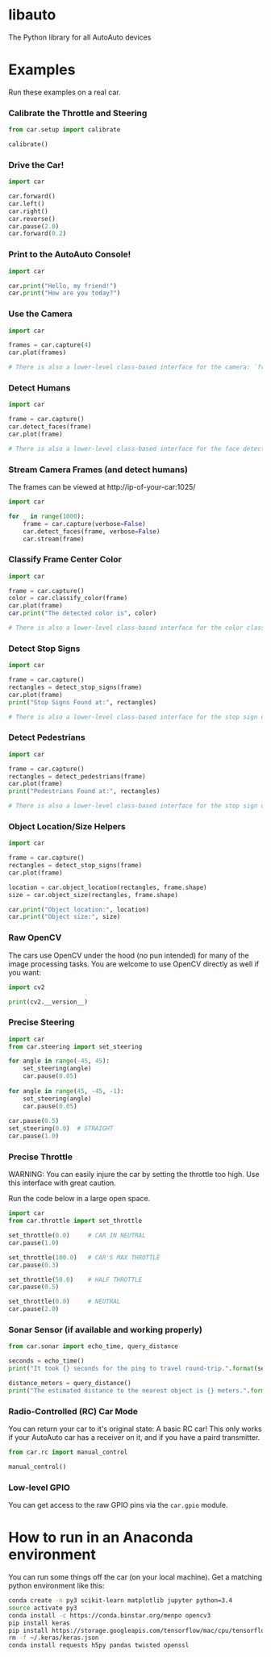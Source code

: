 # libauto

The Python library for all AutoAuto devices

# Examples

Run these examples on a real car.

### Calibrate the Throttle and Steering

```python
from car.setup import calibrate

calibrate()
```

### Drive the Car!

```python
import car

car.forward()
car.left()
car.right()
car.reverse()
car.pause(2.0)
car.forward(0.2)
```

### Print to the AutoAuto Console!

```python
import car

car.print("Hello, my friend!")
car.print("How are you today?")
```

### Use the Camera

```python
import car

frames = car.capture(4)
car.plot(frames)

# There is also a lower-level class-based interface for the camera: `from car.camera import CameraRGB`
```

### Detect Humans

```python
import car

frame = car.capture()
car.detect_faces(frame)
car.plot(frame)

# There is also a lower-level class-based interface for the face detector: `from car.models import FaceDetector`
```

### Stream Camera Frames (and detect humans)

The frames can be viewed at http://ip-of-your-car:1025/

```python
import car

for _ in range(1000):
    frame = car.capture(verbose=False)
    car.detect_faces(frame, verbose=False)
    car.stream(frame)
```

### Classify Frame Center Color

```python
import car

frame = car.capture()
color = car.classify_color(frame)
car.plot(frame)
car.print("The detected color is", color)

# There is also a lower-level class-based interface for the color classifier: `from car.models import ColorClassifier`
```

### Detect Stop Signs

```python
import car

frame = car.capture()
rectangles = detect_stop_signs(frame)
car.plot(frame)
print("Stop Signs Found at:", rectangles)

# There is also a lower-level class-based interface for the stop sign detector: `from car.models import StopSignDetector`
```

### Detect Pedestrians

```python
import car

frame = car.capture()
rectangles = detect_pedestrians(frame)
car.plot(frame)
print("Pedestrians Found at:", rectangles)

# There is also a lower-level class-based interface for the stop sign detector: `from car.models import PedestrianDetector`
```

### Object Location/Size Helpers

```python
import car

frame = car.capture()
rectangles = detect_stop_signs(frame)
car.plot(frame)

location = car.object_location(rectangles, frame.shape)
size = car.object_size(rectangles, frame.shape)

car.print("Object location:", location)
car.print("Object size:", size)
```

### Raw OpenCV

The cars use OpenCV under the hood (no pun intended) for many of the image processing tasks. You are welcome to use OpenCV directly as well if you want:

```python
import cv2

print(cv2.__version__)
```

### Precise Steering

```python
import car
from car.steering import set_steering

for angle in range(-45, 45):
    set_steering(angle)
    car.pause(0.05)
    
for angle in range(45, -45, -1):
    set_steering(angle)
    car.pause(0.05)
    
car.pause(0.5)
set_steering(0.0)  # STRAIGHT
car.pause(1.0)
```

### Precise Throttle

WARNING: You can easily injure the car by setting the throttle too high. Use this interface with great caution.

Run the code below in a large open space.

```python
import car
from car.throttle import set_throttle

set_throttle(0.0)     # CAR IN NEUTRAL
car.pause(1.0)

set_throttle(100.0)   # CAR'S MAX THROTTLE
car.pause(0.3)

set_throttle(50.0)    # HALF THROTTLE
car.pause(0.5)

set_throttle(0.0)     # NEUTRAL
car.pause(2.0)
```

### Sonar Sensor (if available and working properly)

```python
from car.sonar import echo_time, query_distance

seconds = echo_time()
print("It took {} seconds for the ping to travel round-trip.".format(seconds))

distance_meters = query_distance()
print("The estimated distance to the nearest object is {} meters.".format(distance_meters))
```

### Radio-Controlled (RC) Car Mode

You can return your car to it's original state: A basic RC car! This only works if your AutoAuto car has a receiver on it, and if you have a paird transmitter.

```python
from car.rc import manual_control

manual_control()
```

### Low-level GPIO

You can get access to the raw GPIO pins via the `car.gpio` module.

# How to run in an Anaconda environment

You can run some things off the car (on your local machine). Get a matching python environment like this:
```bash
conda create -n py3 scikit-learn matplotlib jupyter python=3.4
source activate py3
conda install -c https://conda.binstar.org/menpo opencv3
pip install keras
pip install https://storage.googleapis.com/tensorflow/mac/cpu/tensorflow-1.0.0-py3-none-any.whl
rm -f ~/.keras/keras.json
conda install requests h5py pandas twisted openssl
```
